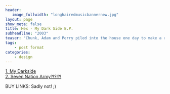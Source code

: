 ```yaml
---
header:
   image_fullwidth: "longhairedmusicbannernew.jpg"
layout: page
show_meta: false
title: Hex - My Dark Side E.P.
subheadline: "2003"
teaser: "Chunk, Adam and Perry piled into the house one day to make a record on my 4 track tape machine. I feel like we did 3 songs. I can find one of them... I feel like maybe the other was Seven Nation Army? I remember thinking they were the coolest band ever. We were thirteen!" 
tags:
    - post format
categories:
    - design 
---
```

<!--more-->
 <a href="">1. My Darkside</a><br>
 <a href="">2. Seven Nation Army?!?!?!</a><br>
 
BUY LINKS:
   Sadly not! ;)
      
